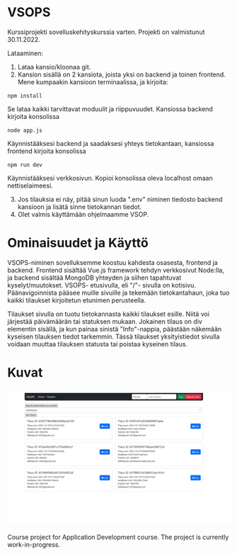 # VSOPS

Kurssiprojekti sovelluskehityskurssia varten. Projekti on valmistunut 30.11.2022.

Lataaminen:

1. Lataa kansio/kloonaa git.
2. Kansion sisällä on 2 kansiota, joista yksi on backend ja toinen frontend. Mene kumpaakin kansioon terminaalissa, ja kirjoita:

```
npm install
```

Se lataa kaikki tarvittavat moduulit ja riippuvuudet. Kansiossa backend kirjoita konsolissa

```
node app.js
```

Käynnistääksesi backend ja saadaksesi yhteys tietokantaan, kansiossa frontend kirjoita konsolissa

```
npm run dev
```

Käynnistääksesi verkkosivun. Kopioi konsolissa oleva localhost omaan nettiselaimeesi.

3. Jos tilauksia ei näy, pitää sinun luoda ".env" niminen tiedosto backend kansioon ja lisätä sinne tietokannan tiedot.
4. Olet valmis käyttämään ohjelmaamme VSOP.

# Ominaisuudet ja Käyttö

VSOPS-niminen sovelluksemme koostuu kahdesta osasesta, frontend ja backend. Frontend sisältää Vue.js framework tehdyn verkkosivut Node:lla, ja backend sisältää MongoDB yhteyden ja siihen tapahtuvat kyselyt/muutokset. VSOPS- etusivulla, eli "/"- sivulla on kotisivu. Päänavigoinnista pääsee muille sivuille ja tekemään tietokantahaun, joka tuo kaikki tilaukset kirjoitetun etunimen perusteella.

Tilaukset sivulla on tuotu tietokannasta kaikki tilaukset esille. Niitä voi järjestää päivämäärän tai statuksen mukaan. Jokainen tilaus on div elementin sisällä, ja kun painaa sinistä "Info"-nappia, päästään näkemään kyseisen tilauksen tiedot tarkemmin. Tässä tilaukset yksityistiedot sivulla voidaan muuttaa tilauksen statusta tai poistaa kyseinen tilaus.

# Kuvat

## ![Picture of the page](/frontend/public/readmepic1.png "Picture of page")

Course project for Application Development course. The project is currently work-in-progress.
